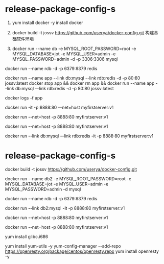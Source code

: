 # release-package-config-s
1. yum install docker -y install docker  

2. docker build -t jossv https://github.com/userya/docker-config.git   构建基础软件环境

3. docker run --name db -e MYSQL_ROOT_PASSWORD=root -e MYSQL_DATABASE=jot -e MYSQL_USER=admin -e MYSQL_PASSWORD=admin  -d -p 3306:3306 mysql  



docker run --name rdb -d -p 6379:6379 redis


docker run --name app --link db:mysql --link rdb:redis -d -p 80:80  jossv:latest
docker stop app && docker rm app && docker run --name app --link db:mysql --link rdb:redis -d -p 80:80  jossv:latest

docker logs -f app

docker run -it -p 8888:80 --net=host myfirstserver:v1



docker run --net=host -p 8888:80 myfirstserver:v1

docker run --net=host -p 8888:80 myfirstserver:v1



docker run --link db:mysql --link rdb:redis -it -p 8888:80  myfirstserver:v1


# release-package-config-s

docker build -t jossv https://github.com/userya/docker-config.git

docker run --name db2 -e MYSQL_ROOT_PASSWORD=root -e MYSQL_DATABASE=jot -e MYSQL_USER=admin -e MYSQL_PASSWORD=admin  -d mysql

docker run --name rdb -d -p 6379:6379 redis



docker run --link db2:mysql -it -p 8888:80  myfirstserver:v1



docker run --net=host -p 8888:80 myfirstserver:v1

docker run --net=host -p 8888:80 myfirstserver:v1







 yum install glibc.i686

yum install yum-utils -y
yum-config-manager --add-repo https://openresty.org/package/centos/openresty.repo
yum install openresty -y


